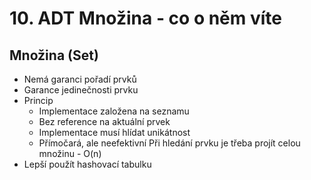 # 10. ADT Množina - co o něm víte

## Množina (Set)

- Nemá garanci pořadí prvků
- Garance jedinečnosti prvku
- Princip
  - Implementace založena na seznamu
  - Bez reference na aktuální prvek
  - Implementace musí hlídat unikátnost
  - Přímočará, ale neefektivní Při hledání prvku je třeba projít celou množinu - O(n)
- Lepší použít hashovací tabulku
